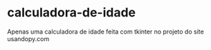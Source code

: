 # calculadora-de-idade
 Apenas uma calculadora de idade feita com tkinter no projeto do site usandopy.com

